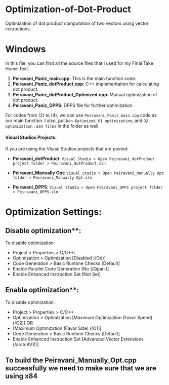 # Optimization-of-Dot-Product
Optimization of dot product computation of two vectors using vector instructions.

# Windows
In this file, you can find all the source files that I used for my Final Take Home Test.

1. **Peiravani_Paniz_main.cpp**: This is the main function code.
2. **Peiravani_Paniz_dotProduct.cpp**: C++ implementation for calculating dot product.
3. **Peiravani_Paniz_dotProduct_Optimized.cpp**: Manual optimization of dot product.
4. **Peiravani_Paniz_DPPS**: DPPS file for further optimization.

For codes from (2) to (4), we can use `Peiravani_Paniz_main.cpp` code as our main function.
I also, put `Non-Optimized`, `O1 optimization`, and `O2 optimization` `.asm files` in the folder as well.

#### Visual Studios Projects:
If you are using the Visual Studios projects that are posted:

- **Peiravani_dotProduct**:
  `Visual Studio > Open Peiravani_dotProduct project folder > Peiravani_dotProduct.sln`
  
- **Peiravani_Manually Opt**:
  `Visual Studio > Open Peiravani_Manually Opt folder > Peiravani_Manually Opt.sln`

- **Peiravani_DPPS**:
  `Visual Studio > Open Peiravani_DPPS project folder > Peiravani_DPPS.sln`

# Optimization Settings:

## Disable optimization**:
 
To disable optimization:
  
- Project > Properties > C/C++:
- Optimization > Optimization [Disabled (/Od)]
- Code Generation > Basic Runtime Checks [Default]
- Enable Parallel Code Generation [No (/Qpar-)]
- Enable Enhanced Instruction Set [Not Set]

 ## Enable optimization**:
 
 To disable optimization:

 - Project > Properties > C/C++ 
- Optimization > Optimization [Maximum Optimization (Favor Speed) (/O2)]
  OR
- [Maximum Optimization (Favor Size) (/O1)]
- Code Generation > Basic Runtime Checks [Default]
- Enable Enhanced Instruction Set [Advanced Vector Extensions (/arch:AVX)]

## To build the Peiravani_Manually_Opt.cpp successfully we need to make sure that we are using x84





